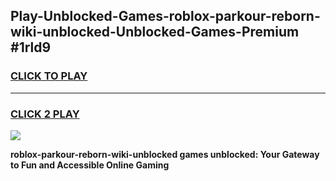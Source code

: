 
## Play-Unblocked-Games-roblox-parkour-reborn-wiki-unblocked-Unblocked-Games-Premium #1rld9
<h3>
<a href="https://premium.freeplayer.one?title=roblox-parkour-reborn-wiki-unblocked&ref=12M">CLICK TO PLAY</a></h3>
<hr>

<h3>
<a href="https://premium.freeplayer.one?title=roblox-parkour-reborn-wiki-unblocked&ref=12M">CLICK 2 PLAY</a>
  
</h3>

<a href="https://premium.freeplayer.one?title=roblox-parkour-reborn-wiki-unblocked&ref=12M"><img src="https://clearcache.store/games.png"></a>


**roblox-parkour-reborn-wiki-unblocked games unblocked: Your Gateway to Fun and Accessible Online Gaming**
